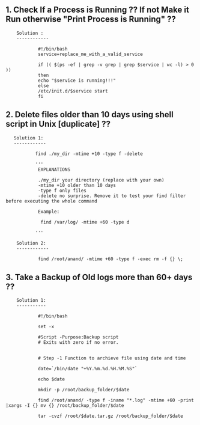 ## 1. Check If a Process is Running ?? If not Make it Run otherwise "Print Process is Running" ??


        Solution :
        ------------

                #!/bin/bash
                service=replace_me_with_a_valid_service

                if (( $(ps -ef | grep -v grep | grep $service | wc -l) > 0 ))
                then
                echo "$service is running!!!"
                else
                /etc/init.d/$service start
                fi


## 2. Delete files older than 10 days using shell script in Unix [duplicate] ??

       Solution 1: 
       ------------
       
               find ./my_dir -mtime +10 -type f -delete
                
               '''
                EXPLANATIONS

                ./my_dir your directory (replace with your own)
                -mtime +10 older than 10 days
                -type f only files
                -delete no surprise. Remove it to test your find filter before executing the whole command

                Example:

                 find /var/log/ -mtime +60 -type d
                 
               '''
               
        Solution 2:
        ------------
        
                find /root/anand/ -mtime +60 -type f -exec rm -f {} \;
                
                
## 3. Take a Backup of Old logs more than 60+ days ??

                
        Solution 1:
        -----------
        
                #!/bin/bash

                set -x 

                #Script -Purpose:Backup script
                # Exits with zero if no error.


                # Step -1 Function to archieve file using date and time

                date=`/bin/date "+%Y.%m.%d.%H.%M.%S"`

                echo $date

                mkdir -p /root/backup_folder/$date

                find /root/anand/ -type f -iname "*.log" -mtime +60 -print |xargs -I {} mv {} /root/backup_folder/$date

                tar -cvzf /root/$date.tar.gz /root/backup_folder/$date
